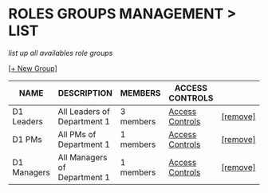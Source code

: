 # ROLES GROUPS MANAGEMENT > LIST
*list up all availables role groups*

[[+ New Group]](1.create.md)

| NAME | DESCRIPTION | MEMBERS | ACCESS CONTROLS |  |
| ---- | ---- | ---- | ---- | ---- |
| D1 Leaders | All Leaders of Department 1 | 3 members | [Access Controls](d1_leaders_role_group.md) | [[remove]]() |
| D1 PMs | All PMs of Department 1 | 1 members | [Access Controls](d1_pms_role_group.md) | [[remove]]() |
| D1 Managers | All Managers of Department 1 | 1 members | [Access Controls](d1_managers_role_group.md) | [[remove]]() |
